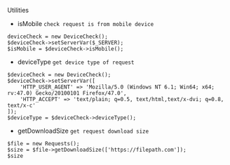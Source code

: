 Utilities

- isMobile
`check request is from mobile device`

```
deviceCheck = new DeviceCheck();
$deviceCheck->setServerVar($_SERVER);
$isMobile = $deviceCheck->isMobile();
```

- deviceType
`get device type of request`
```
$deviceCheck = new DeviceCheck();
$deviceCheck->setServerVar([
    'HTTP_USER_AGENT' => 'Mozilla/5.0 (Windows NT 6.1; Win64; x64; rv:47.0) Gecko/20100101 Firefox/47.0',
    'HTTP_ACCEPT' => 'text/plain; q=0.5, text/html,text/x-dvi; q=0.8, text/x-c'
]);
$deviceType = $deviceCheck->deviceType();
```

- getDownloadSize
`get request download size`
```
$file = new Requests();
$size = $file->getDownloadSize(['https://filepath.com']);
$size
```

